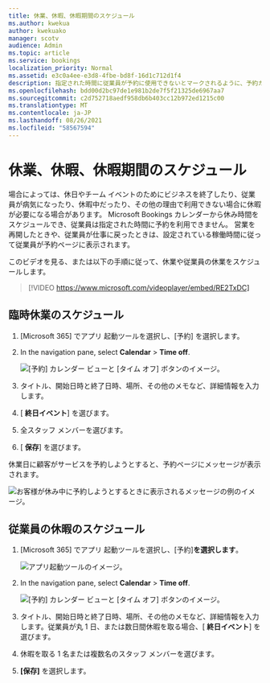 ```yaml
---
title: 休業、休暇、休暇期間のスケジュール
ms.author: kwekua
author: kwekuako
manager: scotv
audience: Admin
ms.topic: article
ms.service: bookings
localization_priority: Normal
ms.assetid: e3c0a4ee-e3d8-4fbe-bd8f-16d1c712d1f4
description: 指定された時間に従業員が予約に使用できないとマークされるように、予約カレンダーからオフィスの休業日と従業員の休み時間をスケジュールします。
ms.openlocfilehash: bdd00d2bc97de1e981b2de7f5f21325de6967aa7
ms.sourcegitcommit: c2d752718aedf958db6b403cc12b972ed1215c00
ms.translationtype: MT
ms.contentlocale: ja-JP
ms.lasthandoff: 08/26/2021
ms.locfileid: "58567594"
---
```

# <a name="schedule-business-closures-time-off-and-vacation-time"></a>休業、休暇、休暇期間のスケジュール

場合によっては、休日やチーム イベントのためにビジネスを終了したり、従業員が病気になったり、休暇中だったり、その他の理由で利用できない場合に休暇が必要になる場合があります。 Microsoft Bookings カレンダーから休み時間をスケジュールでき、従業員は指定された時間に予約を利用できません。 営業を再開したときや、従業員が仕事に戻ったときは、設定されている稼働時間に従って従業員が予約ページに表示されます。

このビデオを見る、または以下の手順に従って、休業や従業員の休業をスケジュールします。

> [!VIDEO https://www.microsoft.com/videoplayer/embed/RE2TxDC]

## <a name="schedule-ad-hoc-business-closures"></a>臨時休業のスケジュール

1. [Microsoft 365] でアプリ 起動ツールを選択し、[予約] を選択します。

1. In the navigation pane, select **Calendar** \> **Time off**.

   ![[予約] カレンダー ビューと [タイム オフ] ボタンのイメージ。](../media/bookings-calendar-timeoff.png)

1. タイトル、開始日時と終了日時、場所、その他のメモなど、詳細情報を入力します。

1. [ **終日イベント**] を選びます。

1. 全スタッフ メンバーを選びます。

1. [ **保存**] を選びます。

休業日に顧客がサービスを予約しようとすると、予約ページにメッセージが表示されます。

   ![お客様が休み中に予約しようとするときに表示されるメッセージの例のイメージ。](../media/bookings-timeoff-message.png)

## <a name="schedule-employee-time-off"></a>従業員の休暇のスケジュール

1. [Microsoft 365] でアプリ 起動ツールを選択し、[予約]**を選択します**。

   ![アプリ起動ツールのイメージ。](../media/bookings-applauncher.png)

1. In the navigation pane, select **Calendar** \> **Time off**.

   ![[予約] カレンダー ビューと [タイム オフ] ボタンのイメージ。](../media/bookings-calendar-timeoff.png)

1. タイトル、開始日時と終了日時、場所、その他のメモなど、詳細情報を入力します。従業員が丸 1 日、または数日間休暇を取る場合、[ **終日イベント**] を選びます。

1. 休暇を取る 1 名または複数名のスタッフ メンバーを選びます。

1. **[保存]** を選択します。
